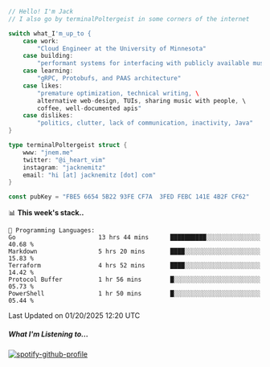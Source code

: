 ```go
// Hello! I'm Jack
// I also go by terminalPoltergeist in some corners of the internet

switch what_I'm_up_to {
    case work:
        "Cloud Engineer at the University of Minnesota"
    case building:
        "performant systems for interfacing with publicly available music datasets"
    case learning:
        "gRPC, Protobufs, and PAAS architecture"
    case likes:
        "premature optimization, technical writing, \
        alternative web-design, TUIs, sharing music with people, \
        coffee, well-documented apis"
    case dislikes:
        "politics, clutter, lack of communication, inactivity, Java"
}

type terminalPoltergeist struct {
    www: "jnem.me"
    twitter: "@i_heart_vim"
    instagram: "jacknemitz"
    email: "hi [at] jacknemitz [dot] com"
}

const pubKey = "FBE5 6654 5B22 93FE CF7A  3FED FEBC 141E 4B2F CF62"
```

<!--START_SECTION:waka-->
📊 **This week's stack..** 

```text
💬 Programming Languages: 
Go                       13 hrs 44 mins      ██████████░░░░░░░░░░░░░░░   40.68 % 
Markdown                 5 hrs 20 mins       ████░░░░░░░░░░░░░░░░░░░░░   15.83 % 
Terraform                4 hrs 52 mins       ████░░░░░░░░░░░░░░░░░░░░░   14.42 % 
Protocol Buffer          1 hr 56 mins        █░░░░░░░░░░░░░░░░░░░░░░░░   05.73 % 
PowerShell               1 hr 50 mins        █░░░░░░░░░░░░░░░░░░░░░░░░   05.44 % 
```


 Last Updated on 01/20/2025 12:20 UTC
<!--END_SECTION:waka-->

##### What I'm Listening to...

[![spotify-github-profile](https://jnem.me/listening-item?maxAge=2592000)](https://jnem.me/listening)
